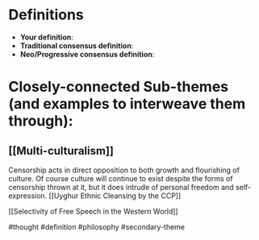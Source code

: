 # Definitions
- **Your definition**:
- **Traditional consensus definition**:
- **Neo/Progressive consensus definition**:

# Closely-connected Sub-themes (and examples to interweave them through):

## [[Multi-culturalism]]
Censorship acts in direct opposition to both growth and flourishing of culture. Of course culture will continue to exist despite the forms of censorship thrown at it, but it does intrude of personal freedom and self-expression.
[[Uyghur Ethnic Cleansing by the CCP]]

[[Selectivity of Free Speech in the Western World]]



#thought #definition #philosophy #secondary-theme